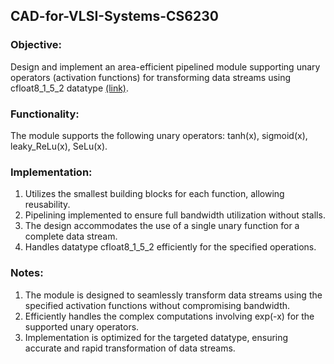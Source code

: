 ## CAD-for-VLSI-Systems-CS6230

### Objective:
Design and implement an area-efficient pipelined module supporting unary operators (activation functions) for transforming data streams using cfloat8_1_5_2 datatype [(link)]([https://www.example.com](https://cdn.motor1.com/pdf-files/535242876-tesla-dojo-technology.pdf)).

### Functionality:
The module supports the following unary operators: tanh(x), sigmoid(x), leaky_ReLu(x), SeLu(x).

### Implementation:

1. Utilizes the smallest building blocks for each function, allowing reusability.
2. Pipelining implemented to ensure full bandwidth utilization without stalls.
3. The design accommodates the use of a single unary function for a complete data stream.
4. Handles datatype cfloat8_1_5_2 efficiently for the specified operations.

### Notes:

1. The module is designed to seamlessly transform data streams using the specified activation functions without compromising bandwidth.
2. Efficiently handles the complex computations involving exp(-x) for the supported unary operators.
3. Implementation is optimized for the targeted datatype, ensuring accurate and rapid transformation of data streams.

